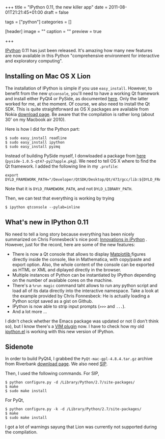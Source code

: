 +++
title = "IPython 0.11, the new killer app"
date = 2011-08-01T21:21:45+01:00
draft = false

tags = ["python"]
categories = []

[header]
image = ""
caption = ""
preview = true

+++

[IPython](http://ipython.org/) 0.11 has just been released. It's amazing how many new features are now available in this Python "comprehensive environment for interactive and exploratory computing".

## Installing on Mac OS X Lion

The installation of IPython is simple if you use `easy_install`. However, to benefit from the new `qtconsole`, you'll need to have a working Qt framework and install either PyQt4 or PySide, as documented [here](http://stronginference.com/weblog/2011/7/15/innovations-in-ipython.html). Only the latter worked for me, at the moment. Of course, we also need to install the Qt SDK. This is quite straightforward as OS X packages are available from Nokia [download page](http://qt.nokia.com/downloads/). Be aware that the compilation is rather long (about 30' on my Macbook air 2010).

Here is how I did for the Python part:

```
$ sudo easy_install readline
$ sudo easy_install ipython
$ sudo easy_install pyzmq
```

Instead of building PySide myself, I donwloaded a package from [here](http://pyside.markus-ullmann.de/) (`pyside-1.0.5-qt47-py27apple.pkg`). We need to tell OS X where to find the Qt framework. I added the following line in my `.profile`:

```
export DYLD_FRAMEWORK_PATH="/Developer/QtSDK/Desktop/Qt/473/gcc/lib:${DYLD_FRAMEWORK_PATH}"
```

Note that it is `DYLD_FRAMEWORK_PATH`, and not `DYLD_LIBRARY_PATH`. 

Then, we can test that everything is working by trying

```
$ ipython qtconsole --pylab=inline
```

## What's new in IPython 0.11

No need to tell a long story because everything has been nicely summarized on Chris Fonnesbeck's nice post: [Innovations in iPython](http://stronginference.com/weblog/2011/7/15/innovations-in-ipython.html) <i class="fa fa-chain-broken fa-1x"></i>. However, just for the record, here are some of the new features:

- There is now a Qt console that allows to display [Matplotlib ](http://matplotlib.sourceforge.net/) figures directly inside the console, like in Mathematica, with copy/paste and export option. Also, the whole content of the console can be exported as HTML or XML and diplayed directly in the browser.
- Multiple instances of Python can be instantiated by IPython depending on the number of available cores on the machine.
- There's a `%run magic` command taht allows to run any python script and load all of its data directly into the interactive namespace. Take a look at the example provided by Chris Fonnesbeck: He is actually loading a Python script saved as a gist on Github.
- IPython is now able to strip input prompts (`>>>` and `...`).
- And a lot more ...


I didn't check whether the Emacs package was updated or not (I don't think so), but I know there's a [VIM plugin](http://pirsquared.org/blog/2011/07/28/vim-ipython/) now. I have to check how my old [ipython.el](http://ipython.scipy.org/dist/ipython.el) <i class="fa fa-chain-broken fa-1x"></i> is working with this new version of IPython.

## Sidenote

In order to build PyQt4, I grabbed the `PyQt-mac-gpl-4.8.4.tar.gz` archive from Riverbank [download page](http://www.riverbankcomputing.co.uk/software/pyqt/download). We also need [SIP](http://www.riverbankcomputing.co.uk/software/sip/download).

Then, I used the following commands.
For SIP,

```
$ python configure.py -d /Library/Python/2.7/site-packages/
$ make 
$ sudo make install
```

For PyQt,

```
$ python configure.py -k -d /Library/Python/2.7/site-packages/
$ make 
$ sudo make install
```

I got a lot of warnings sayung that Lion was currently not supported during the compilation.
